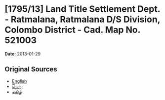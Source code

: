 # [1795/13] Land Title Settlement Dept. - Ratmalana, Ratmalana D/S Division, Colombo District - Cad. Map No. 521003

**Date:** 2013-01-29

## Original Sources

- [English](https://documents.gov.lk/view/extra-gazettes/2013/1/1795-13_E.pdf)
- [සිංහල](https://documents.gov.lk/view/extra-gazettes/2013/1/1795-13_S.pdf)
- [தமிழ்](https://documents.gov.lk/view/extra-gazettes/2013/1/1795-13_T.pdf)

